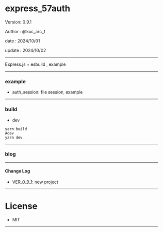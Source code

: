 ﻿# express_57auth

 Version: 0.9.1

 Author  : @kuc_arc_f

 date   : 2024/10/01
 
 update : 2024/10/02 

***

Express.js + esbuild , example

***
### example

* auth_session: file session, example

***
### build
* dev
```
yarn build
#dev
yarn dev
```

***
### blog

***
#### Change Log
* VER_0_9_1: new project

***
# License

* MIT

***

